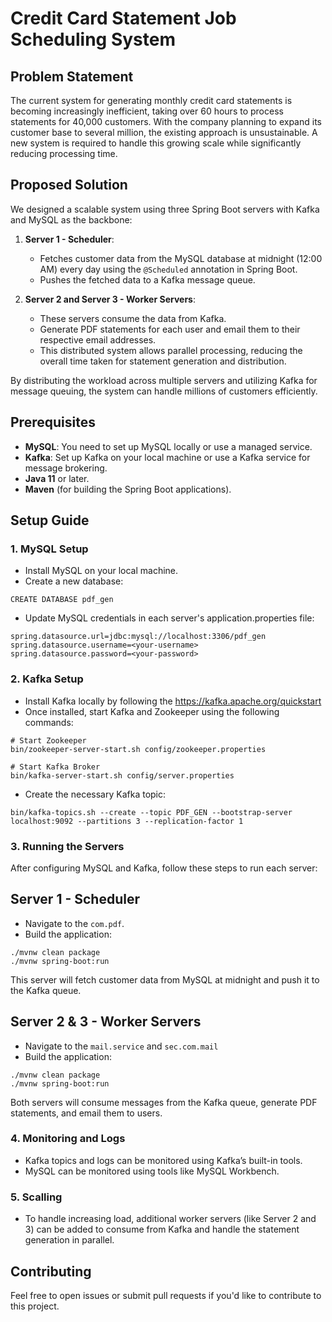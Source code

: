 # Credit Card Statement Job Scheduling System
## Problem Statement

The current system for generating monthly credit card statements is becoming increasingly inefficient, taking over 60 hours to process statements for 40,000 customers. With the company planning to expand its customer base to several million, the existing approach is unsustainable. A new system is required to handle this growing scale while significantly reducing processing time.

## Proposed Solution

We designed a scalable system using three Spring Boot servers with Kafka and MySQL as the backbone:

1. **Server 1 - Scheduler**:
   - Fetches customer data from the MySQL database at midnight (12:00 AM) every day using the `@Scheduled` annotation in Spring Boot.
   - Pushes the fetched data to a Kafka message queue.

2. **Server 2 and Server 3 - Worker Servers**:
   - These servers consume the data from Kafka.
   - Generate PDF statements for each user and email them to their respective email addresses.
   - This distributed system allows parallel processing, reducing the overall time taken for statement generation and distribution.

By distributing the workload across multiple servers and utilizing Kafka for message queuing, the system can handle millions of customers efficiently.

## Prerequisites

- **MySQL**: You need to set up MySQL locally or use a managed service.
- **Kafka**: Set up Kafka on your local machine or use a Kafka service for message brokering.
- **Java 11** or later.
- **Maven** (for building the Spring Boot applications).

## Setup Guide

### 1. MySQL Setup

- Install MySQL on your local machine.
- Create a new database:
  
```
CREATE DATABASE pdf_gen
```
- Update MySQL credentials in each server's application.properties file:
```
spring.datasource.url=jdbc:mysql://localhost:3306/pdf_gen
spring.datasource.username=<your-username>
spring.datasource.password=<your-password>
```

### 2. Kafka Setup
- Install Kafka locally by following the https://kafka.apache.org/quickstart
- Once installed, start Kafka and Zookeeper using the following commands:
```
# Start Zookeeper
bin/zookeeper-server-start.sh config/zookeeper.properties

# Start Kafka Broker
bin/kafka-server-start.sh config/server.properties
```
- Create the necessary Kafka topic:
```
bin/kafka-topics.sh --create --topic PDF_GEN --bootstrap-server localhost:9092 --partitions 3 --replication-factor 1
```

### 3. Running the Servers
After configuring MySQL and Kafka, follow these steps to run each server:

## Server 1 - Scheduler
- Navigate to the ```com.pdf```.
- Build the application:
```
./mvnw clean package
./mvnw spring-boot:run
```
This server will fetch customer data from MySQL at midnight and push it to the Kafka queue.

## Server 2 & 3 - Worker Servers
- Navigate to the ```mail.service``` and ```sec.com.mail```
- Build the application:
```
./mvnw clean package
./mvnw spring-boot:run
```
Both servers will consume messages from the Kafka queue, generate PDF statements, and email them to users.

### 4. Monitoring and Logs
- Kafka topics and logs can be monitored using Kafka’s built-in tools.
- MySQL can be monitored using tools like MySQL Workbench.

### 5. Scalling
- To handle increasing load, additional worker servers (like Server 2 and 3) can be added to consume from Kafka and handle the statement generation in parallel.

## Contributing

Feel free to open issues or submit pull requests if you'd like to contribute to this project.

